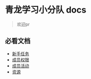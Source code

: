 # 青龙学习小分队 docs

> 欢迎pr

## 必看文档

- [新手任务](./md/qinglong/新手任务.md)
- [成员权限](./md/qinglong/权限.md)
- [成员活动](./md/qinglong/活动.md)
- [资源](./md/resource/resource.md)